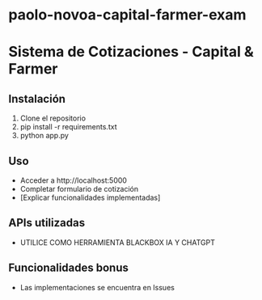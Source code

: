 # paolo-novoa-capital-farmer-exam

# Sistema de Cotizaciones - Capital & Farmer

## Instalación
1. Clone el repositorio
2. pip install -r requirements.txt
3. python app.py

## Uso
- Acceder a http://localhost:5000
- Completar formulario de cotización
- [Explicar funcionalidades implementadas]

## APIs utilizadas
- UTILICE COMO HERRAMIENTA BLACKBOX IA Y CHATGPT

## Funcionalidades bonus
- Las implementaciones se encuentra en Issues
